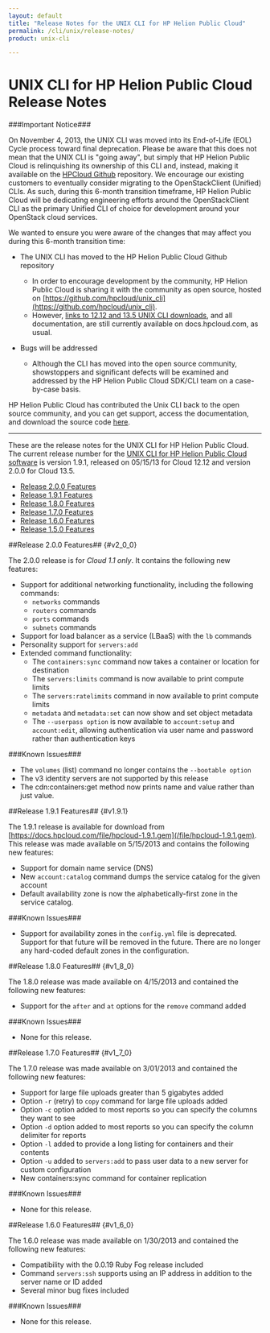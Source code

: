 ```yaml
---
layout: default
title: "Release Notes for the UNIX CLI for HP Helion Public Cloud"
permalink: /cli/unix/release-notes/
product: unix-cli

---
```

# UNIX CLI for HP Helion Public Cloud Release Notes

###Important Notice###

On November 4, 2013, the UNIX CLI was moved into its End-of-Life (EOL) Cycle process toward final deprecation. Please be aware that this does not mean that the UNIX CLI is "going away", but simply that HP Helion Public Cloud is relinquishing its ownership of this CLI and, instead, making it available on the [HPCloud Github](https://github.com/hpcloud/unix_cli) repository. We encourage our existing customers to eventually consider migrating to the OpenStackClient (Unified) CLIs. As such, during this 6-month transition timeframe, HP Helion Public Cloud will be dedicating engineering efforts around the OpenStackClient CLI as the primary Unified CLI of choice for development around your OpenStack cloud services.

We wanted to ensure you were aware of the changes that may affect you during this 6-month transition time:

+ The UNIX CLI has moved to the HP Helion Public Cloud Github repository

  + In order to encourage development by the community, HP Helion Public Cloud is sharing it with the community as open source, hosted on [https://github.com/hpcloud/unix_cli](https://github.com/hpcloud/unix_cli). 
  + However, [links to 12.12 and 13.5 UNIX CLI downloads](/cli/unix/#downloads), and all documentation, are still currently available on docs.hpcloud.com, as usual.
+ Bugs will be addressed

  + Although the CLI has moved into the open source community, showstoppers and significant defects will be examined and addressed by the HP Helion Public Cloud SDK/CLI team on a case-by-case basis.


HP Helion Public Cloud has contributed the Unix CLI back to the open source community, and you can get support, access the documentation, and download the source code [here](https://github.com/hpcloud/unix_cli).

_________________________________________

These are the release notes for the UNIX CLI for HP Helion Public Cloud.  The current release number for the [UNIX CLI for HP Helion Public Cloud software](/cli/unix) is version 1.9.1, released on 05/15/13 for Cloud 12.12 and version 2.0.0 for Cloud 13.5.

* [Release 2.0.0 Features](#v2_0_0)
* [Release 1.9.1 Features](#v1.9.1)
* [Release 1.8.0 Features](#v1_8_0)
* [Release 1.7.0 Features](#v1_7_0)
* [Release 1.6.0 Features](#v1_6_0)
* [Release 1.5.0 Features](#v1_5_0)

##Release 2.0.0 Features## {#v2_0_0}

The 2.0.0 release is for *Cloud 1.1 only*.  It contains the following new features:

* Support for additional networking functionality, including the following commands:
  - `networks` commands
  - `routers` commands
  - `ports` commands
  - `subnets` commands
* Support for load balancer as a service (LBaaS) with the `lb` commands
* Personality support for `servers:add`
* Extended command functionality:
  - The `containers:sync` command now takes a container or location for destination
  - The `servers:limits` command is now available to print compute limits
  - The `servers:ratelimits` command in now available to print compute limits
  - `metadata` and `metadata:set` can now show and set object metadata 
  - The `--userpass option` is now available to `account:setup` and `account:edit`, allowing authentication via user name and password rather than authentication keys

###Known Issues###

* The `volumes` (list) command no longer contains the `--bootable option` 
* The v3 identity servers are not supported by this release
* The cdn:containers:get method now prints name and value rather than just value.

##Release 1.9.1 Features## {#v1.9.1}

The 1.9.1 release is available for download from [https://docs.hpcloud.com/file/hpcloud-1.9.1.gem](/file/hpcloud-1.9.1.gem).  This release was made available on 5/15/2013 and contains the following new features:

* Support for domain name service (DNS)
* New `account:catalog` command dumps the service catalog for the given account
* Default availability zone is now the alphabetically-first zone in the service catalog.

###Known Issues###

* Support for availability zones in the `config.yml` file is deprecated.  Support for that future will be removed in the future.  There are no longer any hard-coded default zones in the configuration.

##Release 1.8.0 Features## {#v1_8_0}

The 1.8.0 release was made available on 4/15/2013 and contained the following new features:

* Support for the `after` and `at` options for the `remove` command added

###Known Issues###

* None for this release.


##Release 1.7.0 Features## {#v1_7_0}

The 1.7.0 release was made available on 3/01/2013 and contained the following new features:

* Support for large file uploads greater than 5 gigabytes added
* Option `-r` (retry) to `copy` command for large file uploads added
* Option `-c` option added to most reports so you can specify the columns they want to see
* Option `-d` option added to most reports so you can specify the column delimiter for reports
* Option `-l` added to provide a long listing for containers and their contents
* Option `-u` added to `servers:add` to pass user data to a new server for custom configuration
* New containers:sync command for container replication

###Known Issues###

* None for this release.

##Release 1.6.0 Features## {#v1_6_0}

The 1.6.0 release was made available on 1/30/2013 and contained the following new features:

* Compatibility with the 0.0.19 Ruby Fog release included
* Command `servers:ssh` supports using an IP address in addition to the server name or ID added
* Several minor bug fixes included

###Known Issues###

* None for this release.
